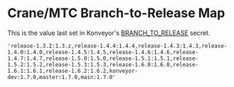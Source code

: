 # Crane/MTC Branch-to-Release Map

This is the value last set in Konveyor's [BRANCH_TO_RELEASE](https://github.com/organizations/konveyor/settings/secrets/actions/BRANCH_TO_RELEASE) secret.

```
'release-1.3.2:1.3.z,release-1.4.4:1.4.4,release-1.4.3:1.4.3,release-1.4.0:1.4.0,release-1.4.5:1.4.5,release-1.4.6:1.4.6,release-1.4.7:1.4.7,release-1.5.0:1.5.0,release-1.5.1:1.5.1,release-1.5.2:1.5.2,release-1.5.3:1.5.3,release-1.6.0:1.6.0,release-1.6.1:1.6.1,release-1.6.2:1.6.2,konveyor-dev:1.7.0,master:1.7.0,main:1.7.0'
```

